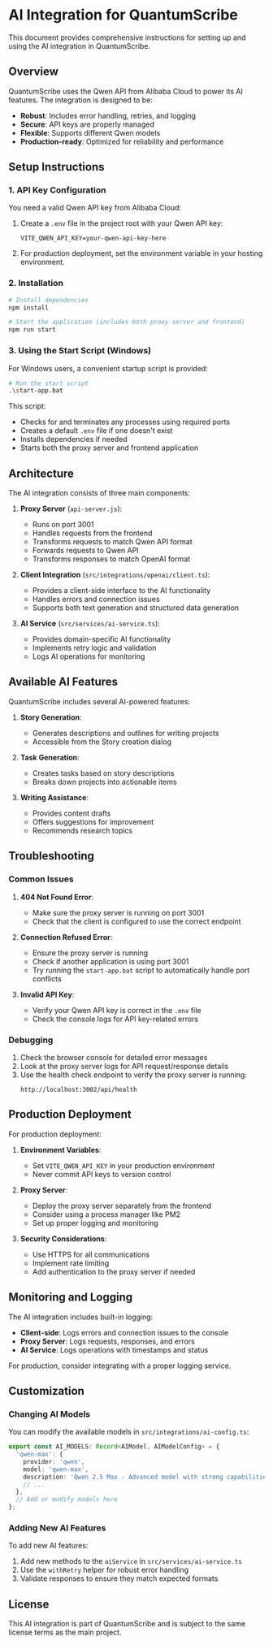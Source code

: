 # AI Integration for QuantumScribe

This document provides comprehensive instructions for setting up and using the AI integration in QuantumScribe.

## Overview

QuantumScribe uses the Qwen API from Alibaba Cloud to power its AI features. The integration is designed to be:

- **Robust**: Includes error handling, retries, and logging
- **Secure**: API keys are properly managed
- **Flexible**: Supports different Qwen models
- **Production-ready**: Optimized for reliability and performance

## Setup Instructions

### 1. API Key Configuration

You need a valid Qwen API key from Alibaba Cloud:

1. Create a `.env` file in the project root with your Qwen API key:
   ```
   VITE_QWEN_API_KEY=your-qwen-api-key-here
   ```

2. For production deployment, set the environment variable in your hosting environment.

### 2. Installation

```bash
# Install dependencies
npm install

# Start the application (includes both proxy server and frontend)
npm run start
```

### 3. Using the Start Script (Windows)

For Windows users, a convenient startup script is provided:

```bash
# Run the start script
.\start-app.bat
```

This script:
- Checks for and terminates any processes using required ports
- Creates a default `.env` file if one doesn't exist
- Installs dependencies if needed
- Starts both the proxy server and frontend application

## Architecture

The AI integration consists of three main components:

1. **Proxy Server** (`api-server.js`):
   - Runs on port 3001
   - Handles requests from the frontend
   - Transforms requests to match Qwen API format
   - Forwards requests to Qwen API
   - Transforms responses to match OpenAI format

2. **Client Integration** (`src/integrations/openai/client.ts`):
   - Provides a client-side interface to the AI functionality
   - Handles errors and connection issues
   - Supports both text generation and structured data generation

3. **AI Service** (`src/services/ai-service.ts`):
   - Provides domain-specific AI functionality
   - Implements retry logic and validation
   - Logs AI operations for monitoring

## Available AI Features

QuantumScribe includes several AI-powered features:

1. **Story Generation**:
   - Generates descriptions and outlines for writing projects
   - Accessible from the Story creation dialog

2. **Task Generation**:
   - Creates tasks based on story descriptions
   - Breaks down projects into actionable items

3. **Writing Assistance**:
   - Provides content drafts
   - Offers suggestions for improvement
   - Recommends research topics

## Troubleshooting

### Common Issues

1. **404 Not Found Error**:
   - Make sure the proxy server is running on port 3001
   - Check that the client is configured to use the correct endpoint

2. **Connection Refused Error**:
   - Ensure the proxy server is running
   - Check if another application is using port 3001
   - Try running the `start-app.bat` script to automatically handle port conflicts

3. **Invalid API Key**:
   - Verify your Qwen API key is correct in the `.env` file
   - Check the console logs for API key-related errors

### Debugging

1. Check the browser console for detailed error messages
2. Look at the proxy server logs for API request/response details
3. Use the health check endpoint to verify the proxy server is running:
   ```
   http://localhost:3002/api/health
   ```

## Production Deployment

For production deployment:

1. **Environment Variables**:
   - Set `VITE_QWEN_API_KEY` in your production environment
   - Never commit API keys to version control

2. **Proxy Server**:
   - Deploy the proxy server separately from the frontend
   - Consider using a process manager like PM2
   - Set up proper logging and monitoring

3. **Security Considerations**:
   - Use HTTPS for all communications
   - Implement rate limiting
   - Add authentication to the proxy server if needed

## Monitoring and Logging

The AI integration includes built-in logging:

- **Client-side**: Logs errors and connection issues to the console
- **Proxy Server**: Logs requests, responses, and errors
- **AI Service**: Logs operations with timestamps and status

For production, consider integrating with a proper logging service.

## Customization

### Changing AI Models

You can modify the available models in `src/integrations/ai-config.ts`:

```typescript
export const AI_MODELS: Record<AIModel, AIModelConfig> = {
  'qwen-max': {
    provider: 'qwen',
    model: 'qwen-max',
    description: 'Qwen 2.5 Max - Advanced model with strong capabilities',
    // ...
  },
  // Add or modify models here
};
```

### Adding New AI Features

To add new AI features:

1. Add new methods to the `aiService` in `src/services/ai-service.ts`
2. Use the `withRetry` helper for robust error handling
3. Validate responses to ensure they match expected formats

## License

This AI integration is part of QuantumScribe and is subject to the same license terms as the main project. 